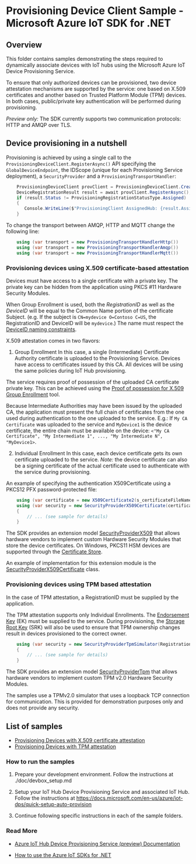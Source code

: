 # Provisioning Device Client Sample - Microsoft Azure IoT SDK for .NET

## Overview

This folder contains samples demonstrating the steps required to dynamically associate devices with IoT hubs using the Microsoft Azure IoT Device Provisioning Service.

To ensure that only authorized devices can be provisioned, two device attestation mechanisms are supported by the service: one based on X.509 certificates and another based on Trusted Platform Module (TPM) devices. In both cases, public/private key authentication will be performed during provisioning.

_Preview only:_ The SDK currently supports two communication protocols: HTTP and AMQP over TLS.

## Device provisioning in a nutshell

Provisioning is achieved by using a single call to the `ProvisioningDeviceClient.RegisterAsync()` API specifying the `GlobalDeviceEndpoint`, the IDScope (unique for each Provisioning Service deployment), a `SecurityProvider` and a `ProvisioningTransportHandler`:

```C#
    ProvisioningDeviceClient provClient = ProvisioningDeviceClient.Create(globalDeviceEndpoint, s_idScope, security, transport);
    DeviceRegistrationResult result = await provClient.RegisterAsync();
    if (result.Status != ProvisioningRegistrationStatusType.Assigned) 
    {
       Console.WriteLine($"ProvisioningClient AssignedHub: {result.AssignedHub}; DeviceID: {result.DeviceId}");
    }
```

To change the transport between AMQP, HTTP and MQTT change the following line:
```C#
    using (var transport = new ProvisioningTransportHandlerHttp())
    using (var transport = new ProvisioningTransportHandlerAmqp())
    using (var transport = new ProvisioningTransportHandlerMqtt())
```

### Provisioning devices using X.509 certificate-based attestation

Devices must have access to a single certificate with a private key. The private key can be hidden from the application using PKCS #11 Hardware Security Modules.

When Group Enrollment is used, both the _RegistrationID_ as well as the _DeviceID_ will be equal to the Common Name portion of the certificate Subject. (e.g. If the subject is `CN=mydevice O=Contoso C=US`, the RegistrationID and DeviceID will be `mydevice`.) The name must respect the [DeviceID naming constraints](https://docs.microsoft.com/en-us/azure/iot-hub/iot-hub-devguide-identity-registry).

X.509 attestation comes in two flavors: 

1. Group Enrollment
In this case, a single (Intermediate) Certificate Authority certificate is uploaded to the Provisioning Service. Devices have access to certificates issued by this CA. All devices will be using the same policies during IoT Hub provisioning.

The service requires proof of possession of the uploaded CA certificate private key. This can be achieved using the [Proof of possession for X.509 Group Enrollment](../../service/samples/GroupCertificateVerificationSample) tool.

Because Intermediate Authorities may have been issued by the uploaded CA, the application must present the full chain of certificates from the one used during authentication to the one uploaded to the service. E.g.: If `My CA Certificate` was uploaded to the service and `MyDevice1` is the device certificate, the entire chain must be available on the device: 
`<"My CA Certificate", "My Intermediate 1", ..., "My Intermediate N", "MyDevice1>`.

2. Individual Enrollment
In this case, each device certificate gets its own certificate uploaded to the service.
_Note:_ the device certificate can also be a signing certificate of the actual certificate used to authenticate with the service during provisioning.

An example of specifying the authentication X509Certificate using a PKCS12 PFX password-protected file:

```C#
    using (var certificate = new X509Certificate2(s_certificateFileName, certificatePassword))
    using (var security = new SecurityProviderX509Certificate(certificate))
    {
        // ... (see sample for details)
    }
```

The SDK provides an extension model [SecurityProviderX509](https://github.com/Azure/azure-iot-sdk-csharp/blob/master/shared/src/SecurityProviderX509.cs) that allows hardware vendors to implement custom Hardware Security Modules that store the device certificates. On Windows, PKCS11 HSM devices are supported through the [Certificate Store](https://docs.microsoft.com/en-us/windows-hardware/drivers/install/certificate-stores).

An example of implementation for this extension module is the [SecurityProviderX509Certificate](https://github.com/Azure/azure-iot-sdk-csharp/blob/master/shared/src/SecurityProviderX509Certificate.cs) class.

### Provisioning devices using TPM based attestation

In the case of TPM attestation, a RegistrationID must be supplied by the application.

The TPM attestation supports only Individual Enrollments. The [Endorsement Key](https://technet.microsoft.com/en-us/library/cc770443(v=ws.11).aspx) (EK) must be supplied to the service. During provisioning, the [Storage Root Key](https://technet.microsoft.com/en-us/library/cc753560(v=ws.11).aspx) (SRK) will also be used to ensure that TPM ownership changes result in devices provisioned to the correct owner.


```C#
    using (var security = new SecurityProviderTpmSimulator(RegistrationId))
    {
        // ... (see sample for details)
    }
```

The SDK provides an extension model [SecurityProviderTpm](https://github.com/Azure/azure-iot-sdk-csharp/blob/master/shared/src/SecurityProviderTpm.cs) that allows hardware vendors to implement custom TPM v2.0 Hardware Security Modules.

The samples use a TPMv2.0 simulator that uses a loopback TCP connection for communication. This is provided for demonstration purposes only and does not provide any security.

## List of samples

- [Provisioning Devices with X.509 certificate attestation](ProvisioningDeviceClientX509)
- [Provisioning Devices with TPM attestation](ProvisioningDeviceClientTpm)

### How to run the samples

1. Prepare your development environment. Follow the instructions at ./doc/devbox_setup.md

2. Setup your IoT Hub Device Provisioning Service and associated IoT Hub. Follow the instructions at https://docs.microsoft.com/en-us/azure/iot-dps/quick-setup-auto-provision

4. Continue following specific instructions in each of the sample folders.

### Read More

- [Azure IoT Hub Device Provisioning Service (preview) Documentation](https://docs.microsoft.com/en-us/azure/iot-dps/)

- [How to use the Azure IoT SDKs for .NET](https://github.com/azure/azure-iot-sdk-csharp#how-to-use-the-azure-iot-sdks-for-net)
